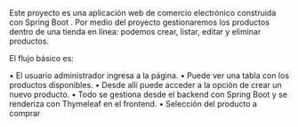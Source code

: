 Este proyecto es una aplicación web de comercio electrónico construida con Spring
Boot . 
Por medio del proyecto gestionaremos los productos dentro de una tienda en línea:
podemos crear, listar, editar y eliminar productos.

El flujo básico es:

• El usuario administrador ingresa a la página.
• Puede ver una tabla con los productos disponibles.
• Desde allí puede acceder a la opción de crear un nuevo producto.
• Todo se gestiona desde el backend con Spring Boot y se renderiza con Thymeleaf en
el frontend.
• Selección del producto a comprar
